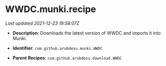 # WWDC.munki.recipe

_Last updated 2021-12-23 19:58:07Z_

- **Description**: Downloads the latest version of WWDC and imports it into Munki.

- **Identifier**: `com.github.arubdesu.munki.WWDC`

- **Parent Recipes**: `com.github.arubdesu.download.WWDC`
